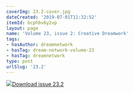 ```yaml
---
coverImg: 23.2-cover.jpg
dateCreated: '2019-07-01T11:32:52'
itemId: bcphbv6y2vp
layout: page
name: 'Volume 23, issue 2: Creative Dreamwork'
tags:
- hasAuthor: dreamnetwork
- hasTag: dream-network-volume-23
- hasTag: dreamnetwork
type: post
urlSlug: '23.2'
---
```

<img class="card-journal-img" src="../images/23.2-rect.jpg"/><a href="../files/pdfs/Volume_23/23.2_creativity.pdf" download="">Download issue 23.2</a>